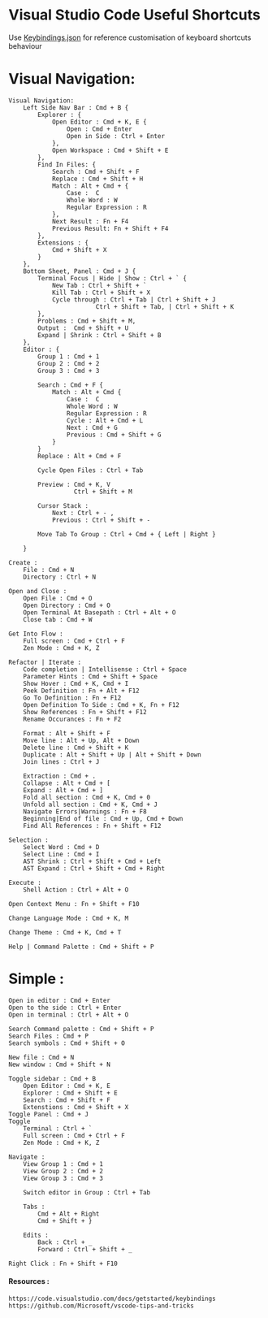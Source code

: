 # Visual Studio Code Useful Shortcuts

Use [Keybindings.json](./Keybindings.json) for reference customisation of keyboard shortcuts behaviour 

# Visual Navigation: 
    Visual Navigation: 
        Left Side Nav Bar : Cmd + B {
            Explorer : {
                Open Editor : Cmd + K, E {
                    Open : Cmd + Enter
                    Open in Side : Ctrl + Enter 
                },
                Open Workspace : Cmd + Shift + E
            },
            Find In Files: {
                Search : Cmd + Shift + F
                Replace : Cmd + Shift + H
                Match : Alt + Cmd + {
                    Case :  C
                    Whole Word : W
                    Regular Expression : R
                },
                Next Result : Fn + F4
                Previous Result: Fn + Shift + F4
            },
            Extensions : {
                Cmd + Shift + X
            }
        }, 
        Bottom Sheet, Panel : Cmd + J {
            Terminal Focus | Hide | Show : Ctrl + ` {
                New Tab : Ctrl + Shift + `
                Kill Tab : Ctrl + Shift + X
                Cycle through : Ctrl + Tab | Ctrl + Shift + J
                            Ctrl + Shift + Tab, | Ctrl + Shift + K
            },
            Problems : Cmd + Shift + M, 
            Output :  Cmd + Shift + U
            Expand | Shrink : Ctrl + Shift + B
        }, 
        Editor : {
            Group 1 : Cmd + 1 
            Group 2 : Cmd + 2
            Group 3 : Cmd + 3 

            Search : Cmd + F {
                Match : Alt + Cmd {
                    Case :  C
                    Whole Word : W
                    Regular Expression : R
                    Cycle : Alt + Cmd + L
                    Next : Cmd + G
                    Previous : Cmd + Shift + G
                }
            }
            Replace : Alt + Cmd + F 
            
            Cycle Open Files : Ctrl + Tab

            Preview : Cmd + K, V 
                      Ctrl + Shift + M

            Cursor Stack : 
                Next : Ctrl + - , 
                Previous : Ctrl + Shift + -

            Move Tab To Group : Ctrl + Cmd + { Left | Right }

        }

    Create : 
        File : Cmd + N
        Directory : Ctrl + N
        
    Open and Close : 
        Open File : Cmd + O
        Open Directory : Cmd + O
        Open Terminal At Basepath : Ctrl + Alt + O
        Close tab : Cmd + W

    Get Into Flow : 
        Full screen : Cmd + Ctrl + F
        Zen Mode : Cmd + K, Z
    
    Refactor | Iterate : 
        Code completion | Intellisense : Ctrl + Space
        Parameter Hints : Cmd + Shift + Space
        Show Hover : Cmd + K, Cmd + I
        Peek Definition : Fn + Alt + F12 
        Go To Definition : Fn + F12 
        Open Definition To Side : Cmd + K, Fn + F12
        Show References : Fn + Shift + F12 
        Rename Occurances : Fn + F2

        Format : Alt + Shift + F
        Move line : Alt + Up, Alt + Down
        Delete line : Cmd + Shift + K
        Duplicate : Alt + Shift + Up | Alt + Shift + Down 
        Join lines : Ctrl + J
        
        Extraction : Cmd + .
        Collapse : Alt + Cmd + [ 
        Expand : Alt + Cmd + ]
        Fold all section : Cmd + K, Cmd + 0
        Unfold all section : Cmd + K, Cmd + J
        Navigate Errors|Warnings : Fn + F8
        Beginning|End of file : Cmd + Up, Cmd + Down
        Find All References : Fn + Shift + F12

    Selection : 
        Select Word : Cmd + D
        Select Line : Cmd + I 
        AST Shrink : Ctrl + Shift + Cmd + Left
        AST Expand : Ctrl + Shift + Cmd + Right

    Execute :
        Shell Action : Ctrl + Alt + O

    Open Context Menu : Fn + Shift + F10

    Change Language Mode : Cmd + K, M

    Change Theme : Cmd + K, Cmd + T
    
    Help | Command Palette : Cmd + Shift + P

    
    
# Simple :     
    
    Open in editor : Cmd + Enter
    Open to the side : Ctrl + Enter
    Open in terminal : Ctrl + Alt + O
    
    Search Command palette : Cmd + Shift + P 
    Search Files : Cmd + P 
    Search symbols : Cmd + Shift + O
    
    New file : Cmd + N 
    New window : Cmd + Shift + N 

    Toggle sidebar : Cmd + B 
        Open Editor : Cmd + K, E
        Explorer : Cmd + Shift + E
        Search : Cmd + Shift + F
        Extenstions : Cmd + Shift + X
    Toggle Panel : Cmd + J 
    Toggle 
        Terminal : Ctrl + `
        Full screen : Cmd + Ctrl + F
        Zen Mode : Cmd + K, Z

    Navigate : 
        View Group 1 : Cmd + 1
        View Group 2 : Cmd + 2
        View Group 3 : Cmd + 3

        Switch editor in Group : Ctrl + Tab

        Tabs : 
            Cmd + Alt + Right 
            Cmd + Shift + }
    
        Edits : 
            Back : Ctrl + _
            Forward : Ctrl + Shift + _
        
    Right Click : Fn + Shift + F10
    

#### Resources : 
    https://code.visualstudio.com/docs/getstarted/keybindings
    https://github.com/Microsoft/vscode-tips-and-tricks